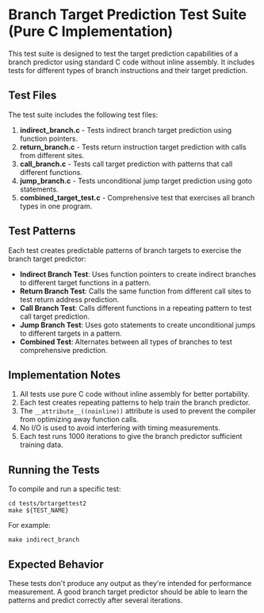 # Branch Target Prediction Test Suite (Pure C Implementation)

This test suite is designed to test the target prediction capabilities of a branch predictor using standard C code without inline assembly. It includes tests for different types of branch instructions and their target prediction.

## Test Files

The test suite includes the following test files:

1. **indirect_branch.c** - Tests indirect branch target prediction using function pointers.
2. **return_branch.c** - Tests return instruction target prediction with calls from different sites.
3. **call_branch.c** - Tests call target prediction with patterns that call different functions.
4. **jump_branch.c** - Tests unconditional jump target prediction using goto statements.
5. **combined_target_test.c** - Comprehensive test that exercises all branch types in one program.

## Test Patterns

Each test creates predictable patterns of branch targets to exercise the branch target predictor:

- **Indirect Branch Test**: Uses function pointers to create indirect branches to different target functions in a pattern.
- **Return Branch Test**: Calls the same function from different call sites to test return address prediction.
- **Call Branch Test**: Calls different functions in a repeating pattern to test call target prediction.
- **Jump Branch Test**: Uses goto statements to create unconditional jumps to different targets in a pattern.
- **Combined Test**: Alternates between all types of branches to test comprehensive prediction.

## Implementation Notes

1. All tests use pure C code without inline assembly for better portability.
2. Each test creates repeating patterns to help train the branch predictor.
3. The `__attribute__((noinline))` attribute is used to prevent the compiler from optimizing away function calls.
4. No I/O is used to avoid interfering with timing measurements.
5. Each test runs 1000 iterations to give the branch predictor sufficient training data.

## Running the Tests

To compile and run a specific test:

```
cd tests/brtargettest2
make ${TEST_NAME}
```

For example:
```
make indirect_branch
```

## Expected Behavior

These tests don't produce any output as they're intended for performance measurement. A good branch target predictor should be able to learn the patterns and predict correctly after several iterations. 